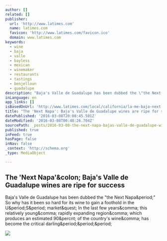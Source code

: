 ```yaml
---
author: []
related: []
publisher:
  url: 'http://www.latimes.com'
  name: latimes.com
  favicon: 'http://www.latimes.com/favicon.ico'
  domain: www.latimes.com
keywords:
  - wine
  - baja
  - valle
  - bayless
  - mexican
  - winemaker
  - restaurants
  - tastings
  - benjelloun
  - guadalupe
description: "Baja's Valle de Guadalupe has been dubbed the \"the Next Napa.\" So why has it been so hard for its wine to gain a foothold in the U.S. market? In the last few years, this relatively young, rapidly expanding region, which produces an estimated 90% of the country's wine, has become the critical darling..."
inLanguage: en
app_links: []
isBasedOnUrl: 'http://www.latimes.com/local/california/la-me-baja-next-napa-wine-20160307-story.html'
title: "The 'Next Napa': Baja's Valle de Guadalupe wines are ripe for success"
datePublished: '2016-03-08T20:08:45.501Z'
dateModified: '2016-03-08T00:48:26.704Z'
sourcePath: _posts/2016-03-08-the-next-napa-bajas-valle-de-guadalupe-wines-are-ripe-fo.md
published: true
inFeed: true
hasPage: false
inNav: false
_context: 'http://schema.org'
_type: MediaObject

---
```

<article style=""><h1>The 'Next Napa'&amp;colon; Baja's Valle de Guadalupe wines are ripe for success</h1><p>Baja's Valle de Guadalupe has been dubbed the "the Next Napa&amp;period;" So why has it been so hard for its wine to gain a foothold in the U&amp;period;S&amp;period; market&amp;quest; In the last few years&amp;comma; this relatively young&amp;comma; rapidly expanding region&amp;comma; which produces an estimated 90&amp;percnt; of the country's wine&amp;comma; has become the critical darling&amp;period;&amp;period;&amp;period;</p><img src="http://www.trbimg.com/img-56dcdb5e/turbine/la-me-baja-next-napa-wine-20160307" /></article>
